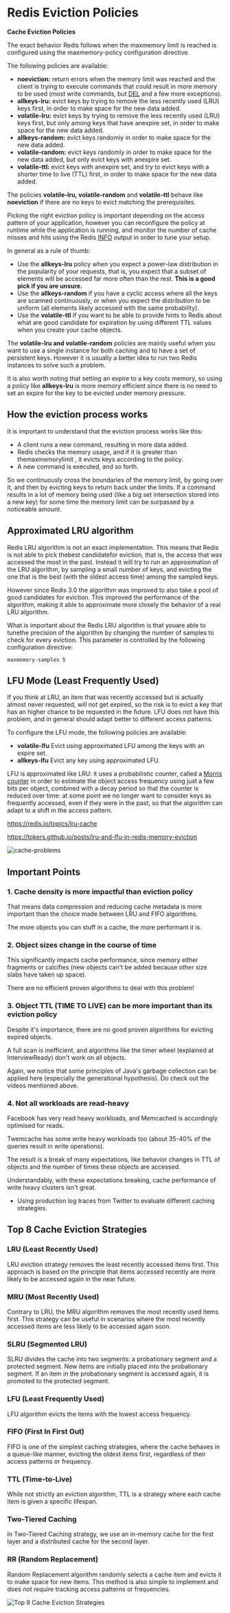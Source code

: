 # Redis Eviction Policies

**Cache Eviction Policies**

The exact behavior Redis follows when the maxmemory limit is reached is configured using the maxmemory-policy configuration directive.

The following policies are available:

- **noeviction:** return errors when the memory limit was reached and the client is trying to execute commands that could result in more memory to be used (most write commands, but [DEL](https://redis.io/commands/del) and a few more exceptions).
- **allkeys-lru:** evict keys by trying to remove the less recently used (LRU) keys first, in order to make space for the new data added.
- **volatile-lru:** evict keys by trying to remove the less recently used (LRU) keys first, but only among keys that have anexpire set, in order to make space for the new data added.
- **allkeys-random:** evict keys randomly in order to make space for the new data added.
- **volatile-random:** evict keys randomly in order to make space for the new data added, but only evict keys with anexpire set.
- **volatile-ttl:** evict keys with anexpire set, and try to evict keys with a shorter time to live (TTL) first, in order to make space for the new data added.

The policies **volatile-lru, volatile-random** and **volatile-ttl** behave like **noeviction** if there are no keys to evict matching the prerequisites.

Picking the right eviction policy is important depending on the access pattern of your application, however you can reconfigure the policy at runtime while the application is running, and monitor the number of cache misses and hits using the Redis [INFO](https://redis.io/commands/info) output in order to tune your setup.

In general as a rule of thumb:

- Use the **allkeys-lru** policy when you expect a power-law distribution in the popularity of your requests, that is, you expect that a subset of elements will be accessed far more often than the rest. **This is a good pick if you are unsure.**
- Use the **allkeys-random** if you have a cyclic access where all the keys are scanned continuously, or when you expect the distribution to be uniform (all elements likely accessed with the same probability).
- Use the **volatile-ttl** if you want to be able to provide hints to Redis about what are good candidate for expiration by using different TTL values when you create your cache objects.

The **volatile-lru and volatile-random** policies are mainly useful when you want to use a single instance for both caching and to have a set of persistent keys. However it is usually a better idea to run two Redis instances to solve such a problem.

It is also worth noting that setting an expire to a key costs memory, so using a policy like **allkeys-lru** is more memory efficient since there is no need to set an expire for the key to be evicted under memory pressure.

## How the eviction process works

It is important to understand that the eviction process works like this:

- A client runs a new command, resulting in more data added.
- Redis checks the memory usage, and if it is greater than themaxmemorylimit , it evicts keys according to the policy.
- A new command is executed, and so forth.

So we continuously cross the boundaries of the memory limit, by going over it, and then by evicting keys to return back under the limits.
If a command results in a lot of memory being used (like a big set intersection stored into a new key) for some time the memory limit can be surpassed by a noticeable amount.

## Approximated LRU algorithm

Redis LRU algorithm is not an exact implementation. This means that Redis is not able to pick thebest candidatefor eviction, that is, the access that was accessed the most in the past. Instead it will try to run an approximation of the LRU algorithm, by sampling a small number of keys, and evicting the one that is the best (with the oldest access time) among the sampled keys.

However since Redis 3.0 the algorithm was improved to also take a pool of good candidates for eviction. This improved the performance of the algorithm, making it able to approximate more closely the behavior of a real LRU algorithm.

What is important about the Redis LRU algorithm is that youare able to tunethe precision of the algorithm by changing the number of samples to check for every eviction. This parameter is controlled by the following configuration directive:

`maxmemory-samples 5`

## LFU Mode (Least Frequently Used)

If you think at LRU, an item that was recently accessed but is actually almost never requested, will not get expired, so the risk is to evict a key that has an higher chance to be requested in the future. LFU does not have this problem, and in general should adapt better to different access patterns.

To configure the LFU mode, the following policies are available:

- **volatile-lfu** Evict using approximated LFU among the keys with an expire set.
- **allkeys-lfu** Evict any key using approximated LFU.

LFU is approximated like LRU: it uses a probabilistic counter, called a [Morris counter](https://en.wikipedia.org/wiki/Approximate_counting_algorithm) in order to estimate the object access frequency using just a few bits per object, combined with a decay period so that the counter is reduced over time: at some point we no longer want to consider keys as frequently accessed, even if they were in the past, so that the algorithm can adapt to a shift in the access pattern.

https://redis.io/topics/lru-cache

https://tokers.github.io/posts/lru-and-lfu-in-redis-memory-eviction

![cache-problems](../../../media/Pasted%20image%2020240105232856.png)

## Important Points

### 1. Cache density is more impactful than eviction policy

That means data compression and reducing cache metadata is more important than the choice made between LRU and FIFO algorithms.

The more objects you can stuff in a cache, the more performant it is.

### 2. Object sizes change in the course of time

This significantly impacts cache performance, since memory either fragments or calcifies (new objects can't be added because other size slabs have taken up space).

There are no efficient proven algorithms to deal with this problem!

### 3. Object TTL (TIME TO LIVE) can be more important than its eviction policy

Despite it's importance, there are no good proven algorithms for evicting expired objects.

A full scan is inefficient, and algorithms like the timer wheel (explained at InterviewReady) don't work on all objects.

Again, we notice that some principles of Java's garbage collection can be applied here (especially the generational hypothesis). Do check out the videos mentioned above.

### 4. Not all workloads are read-heavy

Facebook has very read heavy workloads, and Memcached is accordingly optimised for reads.

Twemcache has some write heavy workloads too (about 35-40% of the queries result in write operations).

The result is a break of many expectations, like behavior changes in TTL of objects and the number of times these objects are accessed.

Understandably, with these expectations breaking, cache performance of write heavy clusters isn't great.

- Using production log traces from Twitter to evaluate different caching strategies.

## Top 8 Cache Eviction Strategies

### LRU (Least Recently Used)

LRU eviction strategy removes the least recently accessed items first. This approach is based on the principle that items accessed recently are more likely to be accessed again in the near future.

### MRU (Most Recently Used)

Contrary to LRU, the MRU algorithm removes the most recently used items first. This strategy can be useful in scenarios where the most recently accessed items are less likely to be accessed again soon.

### SLRU (Segmented LRU)

SLRU divides the cache into two segments: a probationary segment and a protected segment. New items are initially placed into the probationary segment. If an item in the probationary segment is accessed again, it is promoted to the protected segment.

### LFU (Least Frequently Used)

LFU algorithm evicts the items with the lowest access frequency.

### FIFO (First In First Out)

FIFO is one of the simplest caching strategies, where the cache behaves in a queue-like manner, evicting the oldest items first, regardless of their access patterns or frequency.

### TTL (Time-to-Live)

While not strictly an eviction algorithm, TTL is a strategy where each cache item is given a specific lifespan.

### Two-Tiered Caching

In Two-Tiered Caching strategy, we use an in-memory cache for the first layer and a distributed cache for the second layer.

### RR (Random Replacement)

Random Replacement algorithm randomly selects a cache item and evicts it to make space for new items. This method is also simple to implement and does not require tracking access patterns or frequencies.

![Top 8 Cache Eviction Strategies](../../../media/Pasted%20image%2020240429231428.jpg)
